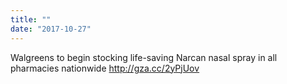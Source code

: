```yaml
---
title: ""
date: "2017-10-27"
---
```


Walgreens to begin stocking life-saving Narcan nasal spray in all pharmacies nationwide http://gza.cc/2yPjUov
